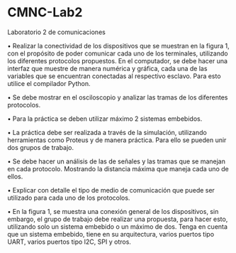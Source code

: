 # CMNC-Lab2
Laboratorio 2 de comunicaciones


• Realizar la conectividad de los dispositivos que se muestran en la figura
1, con el propósito de poder comunicar cada uno de los terminales, 
utilizando los diferentes protocolos propuestos. En el computador, se 
debe hacer una interfaz que muestre de manera numérica y gráfica, cada 
una de las variables que se encuentran conectadas al respectivo esclavo. 
Para esto utilice el compilador Python.

• Se debe mostrar en el osciloscopio y analizar las tramas de los diferentes 
protocolos.

• Para la práctica se deben utilizar máximo 2 sistemas embebidos.

• La práctica debe ser realizada a través de la simulación, utilizando 
herramientas como Proteus y de manera práctica. Para ello se pueden 
unir dos grupos de trabajo.

• Se debe hacer un análisis de las de señales y las tramas que se manejan 
en cada protocolo. Mostrando la distancia máxima que maneja cada uno 
de ellos.

• Explicar con detalle el tipo de medio de comunicación que puede ser 
utilizado para cada uno de los protocolos.

• En la figura 1, se muestra una conexión general de los dispositivos, sin 
embargo, el grupo de trabajo debe realizar una propuesta, para hacer 
esto, utilizando solo un sistema embebido o un máximo de dos. Tenga en
cuenta que un sistema embebido, tiene en su arquitectura, varios puertos 
tipo UART, varios puertos tipo I2C, SPI y otros.
